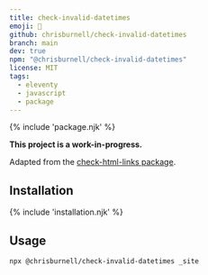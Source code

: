 ```yaml
---
title: check-invalid-datetimes
emoji: 📅
github: chrisburnell/check-invalid-datetimes
branch: main
dev: true
npm: "@chrisburnell/check-invalid-datetimes"
license: MIT
tags:
  - eleventy
  - javascript
  - package
---
```


{% include 'package.njk' %}

<p class=" [ center  inline-center ] "><strong>This project is a work-in-progress.</strong></p>

Adapted from the [check-html-links package](https://www.npmjs.com/package/check-html-links).

## Installation

{% include 'installation.njk' %}

## Usage

```bash
npx @chrisburnell/check-invalid-datetimes _site
```
